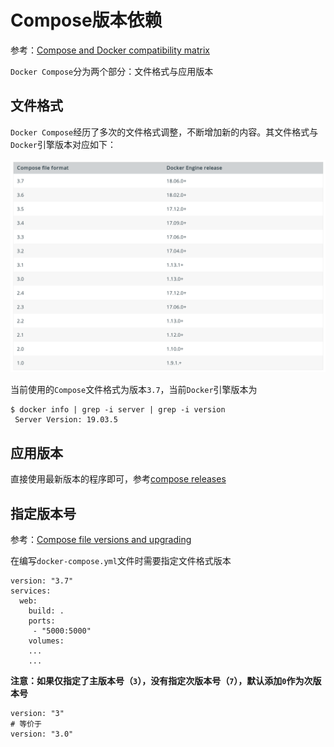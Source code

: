 
# Compose版本依赖

参考：[Compose and Docker compatibility matrix](https://docs.docker.com/compose/compose-file/#compose-and-docker-compatibility-matrix)

`Docker Compose`分为两个部分：文件格式与应用版本

## 文件格式

`Docker Compose`经历了多次的文件格式调整，不断增加新的内容。其文件格式与`Docker`引擎版本对应如下：

![](./imgs/compose-docker.png)

当前使用的`Compose`文件格式为版本`3.7`，当前`Docker`引擎版本为

```
$ docker info | grep -i server | grep -i version
 Server Version: 19.03.5
```

## 应用版本

直接使用最新版本的程序即可，参考[compose releases](https://github.com/docker/compose/releases/)

## 指定版本号

参考：[Compose file versions and upgrading](https://docs.docker.com/compose/compose-file/compose-versioning/)

在编写`docker-compose.yml`文件时需要指定文件格式版本

```
version: "3.7"
services:
  web:
    build: .
    ports:
     - "5000:5000"
    volumes:
    ...
    ...
```

**注意：如果仅指定了主版本号（`3`），没有指定次版本号（`7`），默认添加`0`作为次版本号**

```
version: "3"
# 等价于
version: "3.0"
```